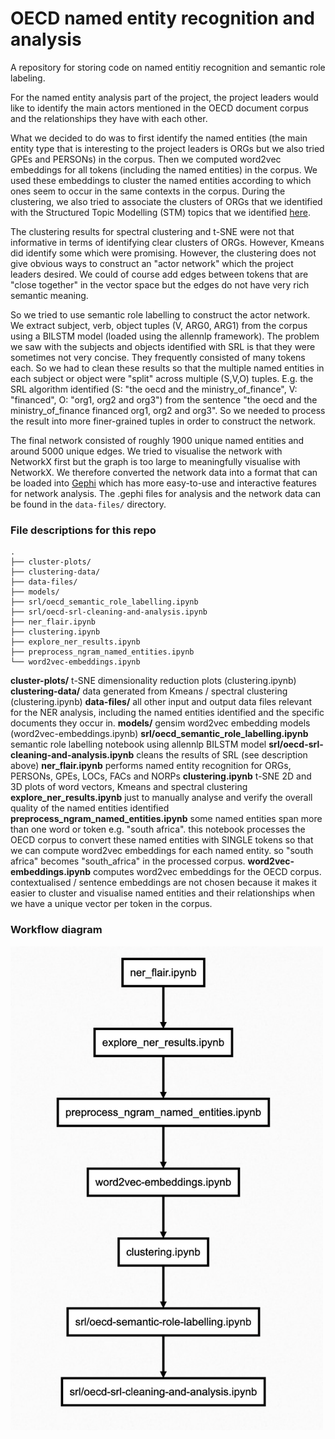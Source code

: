 # OECD named entity recognition and analysis
A repository for storing code on named entitiy recognition and semantic role labeling.

For the named entity analysis part of the project, the project leaders would like to identify the main actors mentioned in the OECD document corpus and the relationships they have with each other.

What we decided to do was to first identify the named entities (the main entity type that is interesting to the project leaders is ORGs but we also tried GPEs and PERSONs) in the corpus. Then we computed word2vec embeddings for all tokens (including the named entities) in the corpus. We used these embeddings to cluster the named entities according to which ones seem to occur in the same contexts in the corpus. During the clustering, we also tried to associate the clusters of ORGs that we identified with the Structured Topic Modelling (STM) topics that we identified [here](https://github.com/disaster-capitalism/topic-modelling).

The clustering results for spectral clustering and t-SNE were not that informative in terms of identifying clear clusters of ORGs. However, Kmeans did identify some which were promising. However, the clustering does not give obvious ways to construct an "actor network" which the project leaders desired. We could of course add edges between tokens that are "close together" in the vector space but the edges do not have very rich semantic meaning. 

So we tried to use semantic role labelling to construct the actor network. We extract subject, verb, object tuples (V, ARG0, ARG1) from the corpus using a BILSTM model (loaded using the allennlp framework). The problem we saw with the subjects and objects identified with SRL is that they were sometimes not very concise. They frequently consisted of many tokens each. So we had to clean these results so that the multiple named entities in each subject or object were "split" across multiple (S,V,O) tuples. E.g. the SRL algorithm identified (S: "the oecd and the ministry\_of\_finance", V: "financed", O: "org1, org2 and org3") from the sentence "the oecd and the ministry\_of\_finance financed org1, org2 and org3". So we needed to process the result into more finer-grained tuples in order to construct the network.

The final network consisted of roughly 1900 unique named entities and around 5000 unique edges. We tried to visualise the network with NetworkX first but the graph is too large to meaningfully visualise with NetworkX. We therefore converted the network data into a format that can be loaded into [Gephi](https://gephi.org/) which has more easy-to-use and interactive features for network analysis. The .gephi files for analysis and the network data can be found in the `data-files/` directory.

### File descriptions for this repo
    .
    ├── cluster-plots/          
    ├── clustering-data/        
    ├── data-files/             
    ├── models/                 
    ├── srl/oecd_semantic_role_labelling.ipynb
    ├── srl/oecd-srl-cleaning-and-analysis.ipynb
    ├── ner_flair.ipynb        
    ├── clustering.ipynb        
    ├── explore_ner_results.ipynb 
    ├── preprocess_ngram_named_entities.ipynb 
    └── word2vec-embeddings.ipynb 
    
**cluster-plots/** 
t-SNE dimensionality reduction plots (clustering.ipynb)
**clustering-data/**
data generated from Kmeans / spectral clustering (clustering.ipynb)
**data-files/**
all other input and output data files relevant for the NER analysis, including the named entities identified and the specific documents they occur in.
**models/**
gensim word2vec embedding models (word2vec-embeddings.ipynb)
**srl/oecd_semantic_role_labelling.ipynb**
semantic role labelling notebook using allennlp BILSTM model
**srl/oecd-srl-cleaning-and-analysis.ipynb**
cleans the results of SRL (see description above)
**ner_flair.ipynb**
performs named entity recognition for ORGs, PERSONs, GPEs, LOCs, FACs and NORPs
**clustering.ipynb**
t-SNE 2D and 3D plots of word vectors, Kmeans and spectral clustering
**explore_ner_results.ipynb**
just to manually analyse and verify the overall quality of the named entities identified
**preprocess_ngram_named_entities.ipynb**
some named entities span more than one word or token e.g. "south africa". this notebook processes the OECD corpus to convert these named entities with SINGLE tokens so that we can compute word2vec embeddings for each named entity. so "south africa" becomes "south_africa" in the processed corpus.
**word2vec-embeddings.ipynb**
computes word2vec embeddings for the OECD corpus. contextualised / sentence embeddings are not chosen because it makes it easier to cluster and visualise named entities and their relationships when we have a unique vector per token in the corpus.

### Workflow diagram
<img src="images/workflow-sequence.png" alt="sequence" width="500"/>
